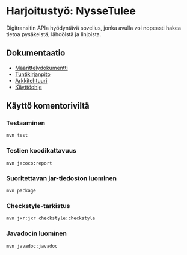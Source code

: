 # Harjoitustyö: NysseTulee

Digitransitin APIa hyödyntävä sovellus, jonka avulla voi nopeasti hakea tietoa pysäkeistä, lähdöistä ja linjoista.

## Dokumentaatio

* [Määrittelydokumentti](https://github.com/ounai/otm-harjoitustyo/blob/master/NysseTulee/dokumentaatio/VaatimusMaarittely.md)
* [Tuntikirjanpito](https://github.com/ounai/otm-harjoitustyo/blob/master/NysseTulee/dokumentaatio/TuntiKirjanpito.md)
* [Arkkitehtuuri](https://github.com/ounai/otm-harjoitustyo/blob/master/NysseTulee/dokumentaatio/Arkkitehtuuri.md)
* [Käyttöohje](https://github.com/ounai/otm-harjoitustyo/blob/master/NysseTulee/dokumentaatio/KayttoOhje.md)

## Käyttö komentoriviltä

### Testaaminen

```
mvn test
```

### Testien koodikattavuus

```
mvn jacoco:report
```

### Suoritettavan jar-tiedoston luominen

```
mvn package
```

### Checkstyle-tarkistus

```
mvn jxr:jxr checkstyle:checkstyle
```

### Javadocin luominen

```
mvn javadoc:javadoc
```
